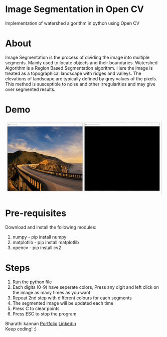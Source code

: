 # Image Segmentation in Open CV
Implementation of watershed algorithm in python using Open CV

# About
Image Segmentation is the process of dividing the image into multiple segments. Mainly used to locate objects and their boundaries. Watershed Algorithm is a Region Based Segmentation algorithm. Here the image is treated as a topographical landscape with ridges and valleys. The elevations of landscape are typically defined by grey values of the pixels. This method is susceptible to noise and other irregularities and may give over segmented results.

# Demo

<img src="Images/demo.gif" width=500>


# Pre-requisites
Download and install the following modules:

1) numpy - pip install numpy
2) matplotlib - pip install matplotlib
3) opencv - pip install cv2
   
# Steps
1) Run the python file
2) Each digits (0-9) have seperate colors, Press any digit and left click on the image as many times as you want
3) Repeat 2nd step with different colours for each segments
4) The segmented image will be updated each time
5) Press C to clear points
6) Press ESC to stop the program

Bharathi kannan
<a href="https://bharathikannann.github.io/" target="_blank">Portfolio</a> <a href="https://linkedin.com/in/bharathikannann">LinkedIn</a><br>
Keep coding! :)